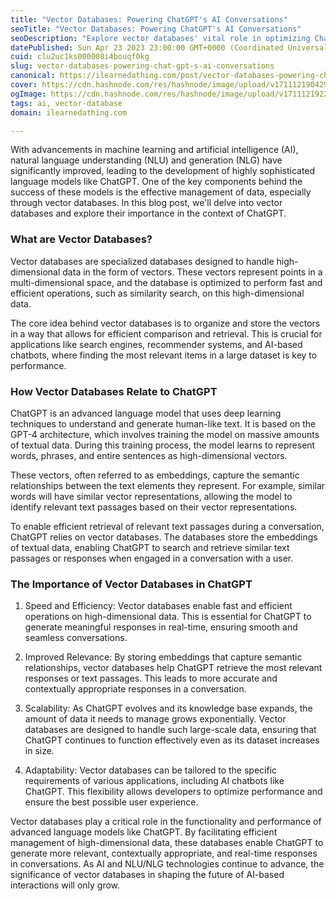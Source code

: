 ```yaml
---
title: "Vector Databases: Powering ChatGPT's AI Conversations"
seoTitle: "Vector Databases: Powering ChatGPT's AI Conversations"
seoDescription: "Explore vector databases' vital role in optimizing ChatGPT's performance and delivering accurate, real-time AI responses."
datePublished: Sun Apr 23 2023 23:00:00 GMT+0000 (Coordinated Universal Time)
cuid: clu2uc1ks000008i4bouqf0kg
slug: vector-databases-powering-chat-gpt-s-ai-conversations
canonical: https://ilearnedathing.com/post/vector-databases-powering-chat-gpt-s-ai-conversations
cover: https://cdn.hashnode.com/res/hashnode/image/upload/v1711121904290/65318144-7f54-4026-946b-031e23d26fbe.jpeg
ogImage: https://cdn.hashnode.com/res/hashnode/image/upload/v1711121922374/7507f429-1fb9-4ef8-8225-daa5a70a2044.jpeg
tags: ai, vector-database
domain: ilearnedathing.com

---
```


With advancements in machine learning and artificial intelligence (AI), natural language understanding (NLU) and generation (NLG) have significantly improved, leading to the development of highly sophisticated language models like ChatGPT. One of the key components behind the success of these models is the effective management of data, especially through vector databases. In this blog post, we'll delve into vector databases and explore their importance in the context of ChatGPT.

### What are Vector Databases?

Vector databases are specialized databases designed to handle high-dimensional data in the form of vectors. These vectors represent points in a multi-dimensional space, and the database is optimized to perform fast and efficient operations, such as similarity search, on this high-dimensional data.

The core idea behind vector databases is to organize and store the vectors in a way that allows for efficient comparison and retrieval. This is crucial for applications like search engines, recommender systems, and AI-based chatbots, where finding the most relevant items in a large dataset is key to performance.

### How Vector Databases Relate to ChatGPT

ChatGPT is an advanced language model that uses deep learning techniques to understand and generate human-like text. It is based on the GPT-4 architecture, which involves training the model on massive amounts of textual data. During this training process, the model learns to represent words, phrases, and entire sentences as high-dimensional vectors.

These vectors, often referred to as embeddings, capture the semantic relationships between the text elements they represent. For example, similar words will have similar vector representations, allowing the model to identify relevant text passages based on their vector representations.

To enable efficient retrieval of relevant text passages during a conversation, ChatGPT relies on vector databases. The databases store the embeddings of textual data, enabling ChatGPT to search and retrieve similar text passages or responses when engaged in a conversation with a user.

### The Importance of Vector Databases in ChatGPT

1. Speed and Efficiency: Vector databases enable fast and efficient operations on high-dimensional data. This is essential for ChatGPT to generate meaningful responses in real-time, ensuring smooth and seamless conversations.

2. Improved Relevance: By storing embeddings that capture semantic relationships, vector databases help ChatGPT retrieve the most relevant responses or text passages. This leads to more accurate and contextually appropriate responses in a conversation.

3. Scalability: As ChatGPT evolves and its knowledge base expands, the amount of data it needs to manage grows exponentially. Vector databases are designed to handle such large-scale data, ensuring that ChatGPT continues to function effectively even as its dataset increases in size.

4. Adaptability: Vector databases can be tailored to the specific requirements of various applications, including AI chatbots like ChatGPT. This flexibility allows developers to optimize performance and ensure the best possible user experience.

Vector databases play a critical role in the functionality and performance of advanced language models like ChatGPT. By facilitating efficient management of high-dimensional data, these databases enable ChatGPT to generate more relevant, contextually appropriate, and real-time responses in conversations. As AI and NLU/NLG technologies continue to advance, the significance of vector databases in shaping the future of AI-based interactions will only grow.
